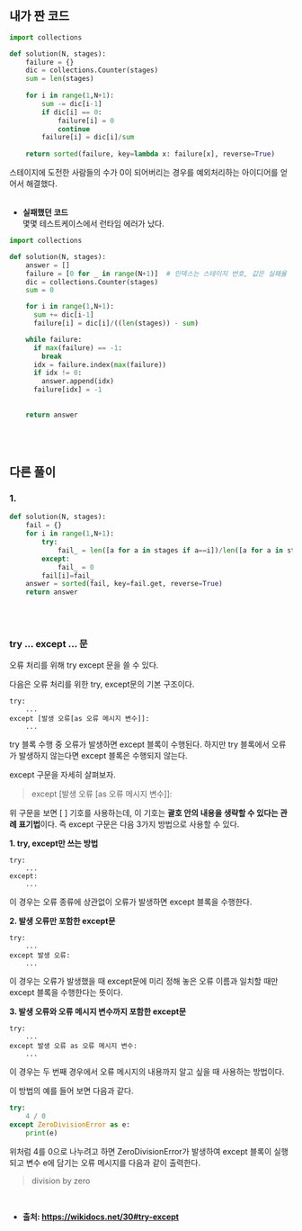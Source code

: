 ## 내가 짠 코드
```python
import collections

def solution(N, stages):
    failure = {}
    dic = collections.Counter(stages) 
    sum = len(stages)
    
    for i in range(1,N+1):
        sum -= dic[i-1]
        if dic[i] == 0:
            failure[i] = 0
            continue
        failure[i] = dic[i]/sum
    
    return sorted(failure, key=lambda x: failure[x], reverse=True)
```
스테이지에 도전한 사람들의 수가 0이 되어버리는 경우를 예외처리하는 아이디어를 얻어서 해결했다.
<br><br>

* **실패했던 코드**<br>
몇몇 테스트케이스에서 런타임 에러가 났다.
```python
import collections

def solution(N, stages):
    answer = []
    failure = [0 for _ in range(N+1)]  # 인덱스는 스테이지 번호, 값은 실패율
    dic = collections.Counter(stages)
    sum = 0

    for i in range(1,N+1):
      sum += dic[i-1]
      failure[i] = dic[i]/((len(stages)) - sum)

    while failure:
      if max(failure) == -1:
        break
      idx = failure.index(max(failure))
      if idx != 0:
        answer.append(idx)
      failure[idx] = -1
      
    
    return answer
```
<br><br>

## 다른 풀이
### 1.
```python
def solution(N, stages):
    fail = {}
    for i in range(1,N+1):
        try:
            fail_ = len([a for a in stages if a==i])/len([a for a in stages if a>=i])
        except:
            fail_ = 0
        fail[i]=fail_
    answer = sorted(fail, key=fail.get, reverse=True)
    return answer
```
<br><br>

### try ... except ... 문
오류 처리를 위해 try except 문을 쓸 수 있다.

다음은 오류 처리를 위한 try, except문의 기본 구조이다.
```
try:
    ...
except [발생 오류[as 오류 메시지 변수]]:
    ...
```
try 블록 수행 중 오류가 발생하면 except 블록이 수행된다. 하지만 try 블록에서 오류가 발생하지 않는다면 except 블록은 수행되지 않는다.

except 구문을 자세히 살펴보자.

> except [발생 오류 [as 오류 메시지 변수]]:

위 구문을 보면 [ ] 기호를 사용하는데, 이 기호는 **괄호 안의 내용을 생략할 수 있다는 관례 표기법**이다. 즉 except 구문은 다음 3가지 방법으로 사용할 수 있다.

**1. try, except만 쓰는 방법**<br>
```
try:
    ...
except:
    ...
```
이 경우는 오류 종류에 상관없이 오류가 발생하면 except 블록을 수행한다.

**2. 발생 오류만 포함한 except문**<br>
```
try:
    ...
except 발생 오류:
    ...
```
이 경우는 오류가 발생했을 때 except문에 미리 정해 놓은 오류 이름과 일치할 때만 except 블록을 수행한다는 뜻이다.

**3. 발생 오류와 오류 메시지 변수까지 포함한 except문**<br>
```
try:
    ...
except 발생 오류 as 오류 메시지 변수:
    ...
```
이 경우는 두 번째 경우에서 오류 메시지의 내용까지 알고 싶을 때 사용하는 방법이다.

이 방법의 예를 들어 보면 다음과 같다.
```python
try:
    4 / 0
except ZeroDivisionError as e:
    print(e)
```
위처럼 4를 0으로 나누려고 하면 ZeroDivisionError가 발생하여 except 블록이 실행되고 변수 e에 담기는 오류 메시지를 다음과 같이 출력한다.

> division by zero

<br>

* **출처: https://wikidocs.net/30#try-except**
<br><br>























